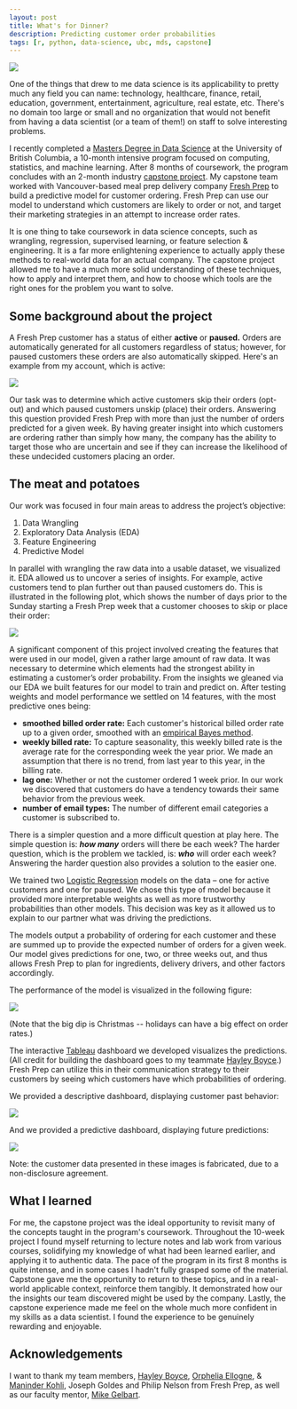 ```yaml
---
layout: post
title: What's for Dinner?
description: Predicting customer order probabilities
tags: [r, python, data-science, ubc, mds, capstone]
---
```


<img src="/images/fresh-prep.jpg" class="fit image">

One of the things that drew to me data science is its applicability to pretty much any field you can name: technology, healthcare, finance, retail, education, government, entertainment, agriculture, real estate, etc. There's no domain too large or small and no organization that would not benefit from having a data scientist (or a team of them!) on staff to solve interesting problems.

I recently completed a [Masters Degree in Data Science](https://ubc-mds.github.io/about/) at the University of British Columbia, a 10-month intensive program focused on computing, statistics, and machine learning. After 8 months of coursework, the program concludes with an 2-month industry [capstone project](https://ubc-mds.github.io/capstone/about/). My capstone team worked with Vancouver-based meal prep delivery company [Fresh Prep](https://www.freshprep.ca) to build a predictive model for customer ordering. Fresh Prep can use our model to understand which customers are likely to order or not, and target their marketing strategies in an attempt to increase order rates.

It is one thing to take coursework in data science concepts, such as wrangling, regression, supervised learning, or feature selection & engineering. It is a far more enlightening experience to actually apply these methods to real-world data for an actual company. The capstone project allowed me to have a much more solid understanding of these techniques, how to apply and interpret them, and how to choose which tools are the right ones for the problem you want to solve.

## Some background about the project

A Fresh Prep customer has a status of either **active** or **paused.** Orders are automatically generated for all customers regardless of status; however, for paused customers these orders are also automatically skipped. Here's an example from my account, which is active:

<img src="/figs/2019-07-19-capstone/order_page_hztl2.jpg" class="fit image">

Our task was to determine which active customers skip their orders (opt-out) and which paused customers unskip (place) their orders. Answering this question provided Fresh Prep with more than just the number of orders predicted for a given week. By having greater insight into which customers are ordering rather than simply how many, the company has the ability to target those who are uncertain and see if they can increase the likelihood of these undecided customers placing an order.

## The meat and potatoes

Our work was focused in four main areas to address the project’s objective:

1. Data Wrangling
2. Exploratory Data Analysis (EDA)
3. Feature Engineering
4. Predictive Model

In parallel with wrangling the raw data into a usable dataset, we visualized it. EDA allowed us to uncover a series of insights. For example, active customers tend to plan further out than paused customers do. This is illustrated in the following plot, which shows the number of days prior to the Sunday starting a Fresh Prep week that a customer chooses to skip or place their order:

<img src="/figs/2019-07-19-capstone/figure08-cumulative.png" class="fit image">

A significant component of this project involved creating the features that were used in our model, given a rather large amount of raw data. It was necessary to determine which elements had the strongest ability in estimating a customer’s order probability. From the insights we gleaned via our EDA we built features for our model to train and predict on. After testing weights and model performance we settled on 14 features, with the most predictive ones being:

- **smoothed billed order rate:** Each customer's historical billed order rate up to a given order, smoothed with an [empirical Bayes method](http://varianceexplained.org/r/empirical_bayes_baseball/).
- **weekly billed rate:** To capture seasonality, this weekly billed rate is the average rate for the corresponding week the year prior. We made an assumption that there is no trend, from last year to this year, in the billing rate.
- **lag one:** Whether or not the customer ordered 1 week prior. In our work we discovered that customers do have a tendency towards their same behavior from the previous week.
- **number of email types:** The number of different email categories a customer is subscribed to.

There is a simpler question and a more difficult question at play here. The simple question is: _**how many**_ orders will there be each week? The harder question, which is the problem we tackled, is: _**who**_ will order each week? Answering the harder question also provides a solution to the easier one.

We trained two [Logistic Regression](https://towardsdatascience.com/logistic-regression-b0af09cdb8ad) models on the data – one for active customers and one for paused. We chose this type of model because it provided more interpretable weights as well as more trustworthy probabilities than other models. This decision was key as it allowed us to explain to our partner what was driving the predictions.

The models output a probability of ordering for each customer and these are summed up to provide the expected number of orders for a given week. Our model gives predictions for one, two, or three weeks out, and thus allows Fresh Prep to plan for ingredients, delivery drivers, and other factors accordingly.

The performance of the model is visualized in the following figure:

<img src="/figs/2019-07-19-capstone/figure10-model-performance.png" class="fit image">

(Note that the big dip is Christmas -- holidays can have a big effect on order rates.)

The interactive [Tableau](https://www.tableau.com/) dashboard we developed visualizes the predictions. (All credit for building the dashboard goes to my teammate [Hayley Boyce](https://www.hayleyfboyce.com/).) Fresh Prep can utilize this in their communication strategy to their customers by seeing which customers have which probabilities of ordering.

We provided a descriptive dashboard, displaying customer past behavior:

<img src="/figs/2019-07-19-capstone/dash-descriptive.png" class="fit image">

And we provided a predictive dashboard, displaying future predictions:

<img src="/figs/2019-07-19-capstone/dash-predictive.png" class="fit image">

Note: the customer data presented in these images is fabricated, due to a non-disclosure agreement.

## What I learned

For me, the capstone project was the ideal opportunity to revisit many of the concepts taught in the program's coursework. Throughout the 10-week project I found myself returning to lecture notes and lab work from various courses, solidifying my knowledge of what had been learned earlier, and applying it to authentic data. The pace of the program in its first 8 months is quite intense, and in some cases I hadn't fully grasped some of the material. Capstone gave me the opportunity to return to these topics, and in a real-world applicable context, reinforce them tangibly. It demonstrated how our the insights our team discovered might be used by the company. Lastly, the capstone experience made me feel on the whole much more confident in my skills as a data scientist. I found the experience to be genuinely rewarding and enjoyable.

## Acknowledgements

I want to thank my team members, [Hayley Boyce](https://www.hayleyfboyce.com/), [Orphelia Ellogne](https://ellognea.github.io/), & [Maninder Kohli](https://github.ubc.ca/mani), Joseph Goldes and Philip Nelson from Fresh Prep, as well as our faculty mentor, [Mike Gelbart](https://www.mikegelbart.com/).
